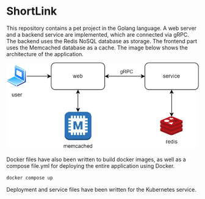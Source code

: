 # ShortLink
This repository contains a pet project in the Golang language. A web server and a backend service are implemented, which are connected via gRPC. The backend uses the Redis NoSQL database as storage. The frontend part uses the Memcached database as a cache. The image below shows the architecture of the application.

![shortlink architecture](./resources/image_2025-01-20_00-42-35.png)

Docker files have also been written to build docker images, as well as a compose file.yml for deploying the entire application using Docker.
```sh
docker compose up
```

Deployment and service files have been written for the Kubernetes service.